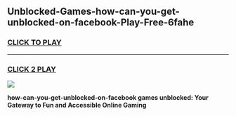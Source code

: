 
## Unblocked-Games-how-can-you-get-unblocked-on-facebook-Play-Free-6fahe
<h3>
<a href="https://premium76.site?title=how-can-you-get-unblocked-on-facebook&ref=18A1">CLICK TO PLAY</a></h3>
<hr>

<h3>
<a href="https://premium76.site?title=how-can-you-get-unblocked-on-facebook&ref=18A1">CLICK 2 PLAY</a>
  
</h3>

<a href="https://premium76.site?title=how-can-you-get-unblocked-on-facebook&ref=18A1"><img src="https://clearcache.store/games.png"></a>


**how-can-you-get-unblocked-on-facebook games unblocked: Your Gateway to Fun and Accessible Online Gaming**
